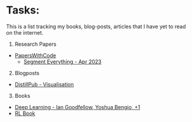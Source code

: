 # Tasks: 


This is a list tracking my books, blog-posts, articles that I have yet to read on the internet.

1. Research Papers
  + [PapersWithCode](https://www.paperswithcode.com)
    * [Segment Everything - Apr 2023](https://paperswithcode.com/paper/segment-everything-everywhere-all-at-once)
  
2. Blogposts  
  + [DistillPub - Visualisation](https://distill.pub/)
 
 3. Books
  + [Deep Learning - Ian Goodfellow, Yoshua Bengio, +1](https://www.deeplearningbook.org/)
  + [RL Book](http://incompleteideas.net/book/RLbook2020.pdf)

